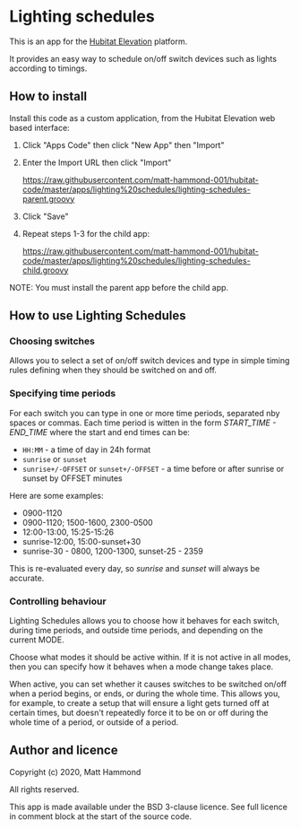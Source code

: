 # Lighting schedules

This is an app for the [Hubitat Elevation](https://hubitat.com/) platform.

It provides an easy way to schedule on/off switch devices such as lights according to timings.

## How to install

Install this code as a custom application, from the Hubitat Elevation web based interface:

1. Click "Apps Code" then click "New App" then "Import"

2. Enter the Import URL then click "Import"

   https://raw.githubusercontent.com/matt-hammond-001/hubitat-code/master/apps/lighting%20schedules/lighting-schedules-parent.groovy

3. Click "Save"

4. Repeat steps 1-3 for the child app:

   https://raw.githubusercontent.com/matt-hammond-001/hubitat-code/master/apps/lighting%20schedules/lighting-schedules-child.groovy

NOTE: You must install the parent app before the child app.


## How to use Lighting Schedules

### Choosing switches

Allows you to select a set of on/off switch devices and type in simple timing rules defining when they should be switched on and off.

### Specifying time periods

For each switch you can type in one or more time periods, separated nby spaces or commas. Each time period is witten in the form *START_TIME - END_TIME* where the start
and end times can be:
* `HH:MM` - a time of day in 24h format
* `sunrise` or `sunset`
* `sunrise+/-OFFSET` or `sunset+/-OFFSET` - a time before or after sunrise or sunset by OFFSET minutes   

Here are some examples:
 * 0900-1120
 * 0900-1120; 1500-1600, 2300-0500
 * 12:00-13:00, 15:25-15:26
 * sunrise-12:00, 15:00-sunset+30
 * sunrise-30 - 0800, 1200-1300, sunset-25 - 2359

This is re-evaluated every day, so *sunrise* and *sunset* will always be accurate.

### Controlling behaviour

Lighting Schedules allows you to choose how it behaves for each switch, during time periods, and outside time periods, and depending on the current MODE.

Choose what modes it should be active within. If it is not active in all modes, then you can specify how it behaves when a mode change takes place.

When active, you can set whether it causes switches to be switched on/off when a period begins, or ends, or during the whole time. This allows you, for example, to create a setup that will ensure a light gets turned off at certain times, but doesn't repeatedly force it to be on or off during the whole time of a period, or outside of a period.



## Author and licence

Copyright (c) 2020, Matt Hammond

All rights reserved.

This app is made available under the BSD 3-clause licence. See full licence in comment block at the start of the source code.
